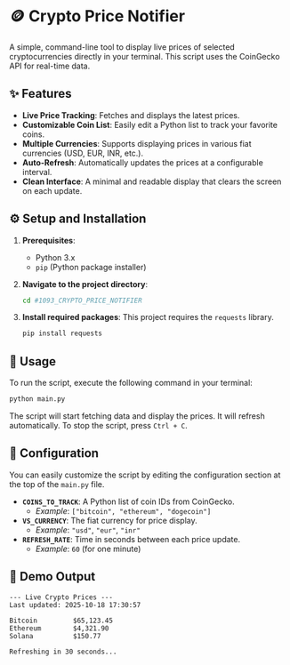 # 🪙 Crypto Price Notifier

A simple, command-line tool to display live prices of selected cryptocurrencies directly in your terminal. This script uses the CoinGecko API for real-time data.

## ✨ Features

-   **Live Price Tracking**: Fetches and displays the latest prices.
-   **Customizable Coin List**: Easily edit a Python list to track your favorite coins.
-   **Multiple Currencies**: Supports displaying prices in various fiat currencies (USD, EUR, INR, etc.).
-   **Auto-Refresh**: Automatically updates the prices at a configurable interval.
-   **Clean Interface**: A minimal and readable display that clears the screen on each update.

## ⚙️ Setup and Installation

1.  **Prerequisites**:
    -   Python 3.x
    -   `pip` (Python package installer)

2.  **Navigate to the project directory**:
    ```bash
    cd #1093_CRYPTO_PRICE_NOTIFIER
    ```

3.  **Install required packages**:
    This project requires the `requests` library.
    ```bash
    pip install requests
    ```

## 🚀 Usage

To run the script, execute the following command in your terminal:

```bash
python main.py
```

The script will start fetching data and display the prices. It will refresh automatically. To stop the script, press `Ctrl + C`.

## 🔧 Configuration

You can easily customize the script by editing the configuration section at the top of the `main.py` file.

-   **`COINS_TO_TRACK`**: A Python list of coin IDs from CoinGecko.
    -   *Example*: `["bitcoin", "ethereum", "dogecoin"]`
-   **`VS_CURRENCY`**: The fiat currency for price display.
    -   *Example*: `"usd"`, `"eur"`, `"inr"`
-   **`REFRESH_RATE`**: Time in seconds between each price update.
    -   *Example*: `60` (for one minute)

## 📸 Demo Output

```text
--- Live Crypto Prices ---
Last updated: 2025-10-18 17:30:57

Bitcoin         $65,123.45
Ethereum        $4,321.90
Solana          $150.77

Refreshing in 30 seconds...
```
